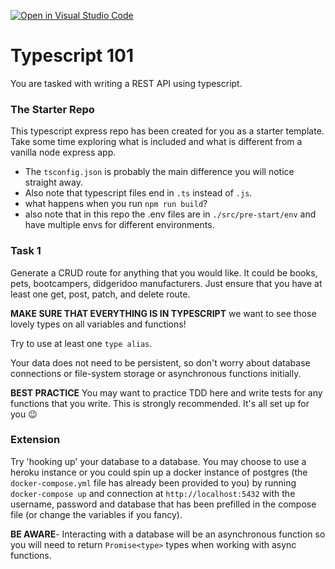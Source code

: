 [![Open in Visual Studio Code](https://classroom.github.com/assets/open-in-vscode-f059dc9a6f8d3a56e377f745f24479a46679e63a5d9fe6f495e02850cd0d8118.svg)](https://classroom.github.com/online_ide?assignment_repo_id=6936066&assignment_repo_type=AssignmentRepo)
# Typescript 101

You are tasked with writing a REST API using typescript.

### The Starter Repo

This typescript express repo has been created for you as a starter template. Take some time exploring what is included and what is different from a vanilla node express app.

- The `tsconfig.json` is probably the main difference you will notice straight away.
- Also note that typescript files end in `.ts` instead of `.js`.
- what happens when you run `npm run build`?
- also note that in this repo the .env files are in `./src/pre-start/env` and have multiple envs for different environments.

### Task 1

Generate a CRUD route for anything that you would like. It could be books, pets, bootcampers, didgeridoo manufacturers. Just ensure that you have at least one get, post, patch, and delete route.

**MAKE SURE THAT EVERYTHING IS IN TYPESCRIPT** we want to see those lovely types on all variables and functions!

Try to use at least one `type alias`.

Your data does not need to be persistent, so don't worry about database connections or file-system storage or asynchronous functions initially.

**BEST PRACTICE** You may want to practice TDD here and write tests for any functions that you write. This is strongly recommended. It's all set up for you 😉

### Extension

Try 'hooking up' your database to a database. You may choose to use a heroku instance or you could spin up a docker instance of postgres (the `docker-compose.yml` file has already been provided to you) by running `docker-compose up` and connection at `http://localhost:5432` with the username, password and database that has been prefilled in the compose file (or change the variables if you fancy).

**BE AWARE**- Interacting with a database will be an asynchronous function so you will need to return `Promise<type>` types when working with async functions.
